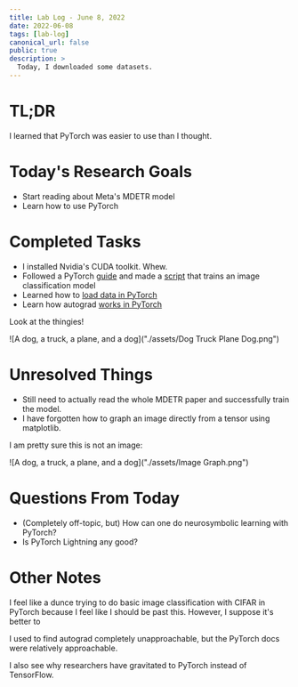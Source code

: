 ```yaml
---
title: Lab Log - June 8, 2022
date: 2022-06-08
tags: [lab-log]
canonical_url: false
public: true
description: >
  Today, I downloaded some datasets.
---
```


# TL;DR

I learned that PyTorch was easier to use than I thought.

# Today's Research Goals

- Start reading about Meta's MDETR model
- Learn how to use PyTorch

# Completed Tasks

- I installed Nvidia's CUDA toolkit. Whew.
- Followed a PyTorch [guide](https://pytorch.org/tutorials/beginner/deep_learning_60min_blitz.html)
  and made a [script](https://gist.github.com/WillieCubed/15ab429db080abfa535ac2454b3423ee)
  that trains an image classification model
- Learned how to [load data in PyTorch](https://pytorch.org/tutorials/recipes/recipes/loading_data_recipe.html)
- Learn how autograd [works in PyTorch](https://pytorch.org/tutorials/beginner/blitz/autograd_tutorial.html)

Look at the thingies!

![A dog, a truck, a plane, and a dog]("./assets/Dog Truck Plane Dog.png")

# Unresolved Things

- Still need to actually read the whole MDETR paper and successfully train the
  model.
- I have forgotten how to graph an image directly from a tensor using matplotlib.

I am pretty sure this is not an image:

![A dog, a truck, a plane, and a dog]("./assets/Image Graph.png")

# Questions From Today

- (Completely off-topic, but) How can one do neurosymbolic learning with
  PyTorch?
- Is PyTorch Lightning any good?

# Other Notes

I feel like a dunce trying to do basic image classification with CIFAR in
PyTorch because I feel like I should be past this. However, I suppose it's
better to

I used to find autograd completely unapproachable, but the PyTorch docs were
relatively approachable.

I also see why researchers have gravitated to PyTorch instead of TensorFlow.
